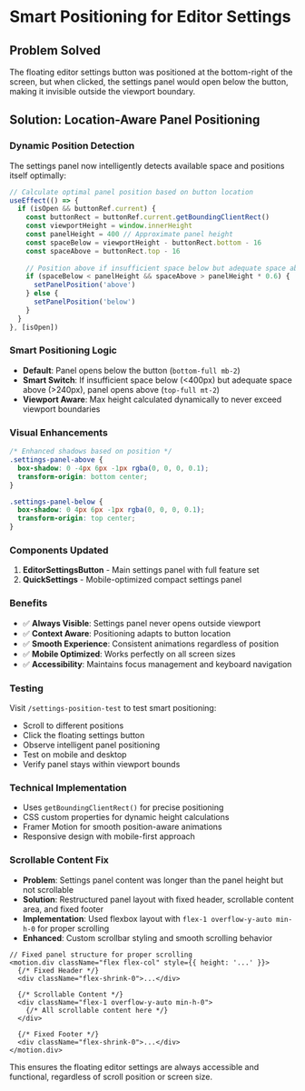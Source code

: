 # Smart Positioning for Editor Settings

## Problem Solved
The floating editor settings button was positioned at the bottom-right of the screen, but when clicked, the settings panel would open below the button, making it invisible outside the viewport boundary.

## Solution: Location-Aware Panel Positioning

### Dynamic Position Detection
The settings panel now intelligently detects available space and positions itself optimally:

```typescript
// Calculate optimal panel position based on button location
useEffect(() => {
  if (isOpen && buttonRef.current) {
    const buttonRect = buttonRef.current.getBoundingClientRect()
    const viewportHeight = window.innerHeight
    const panelHeight = 400 // Approximate panel height
    const spaceBelow = viewportHeight - buttonRect.bottom - 16
    const spaceAbove = buttonRect.top - 16
    
    // Position above if insufficient space below but adequate space above
    if (spaceBelow < panelHeight && spaceAbove > panelHeight * 0.6) {
      setPanelPosition('above')
    } else {
      setPanelPosition('below')
    }
  }
}, [isOpen])
```

### Smart Positioning Logic
- **Default**: Panel opens below the button (`bottom-full mb-2`)
- **Smart Switch**: If insufficient space below (<400px) but adequate space above (>240px), panel opens above (`top-full mt-2`)
- **Viewport Aware**: Max height calculated dynamically to never exceed viewport boundaries

### Visual Enhancements
```css
/* Enhanced shadows based on position */
.settings-panel-above {
  box-shadow: 0 -4px 6px -1px rgba(0, 0, 0, 0.1);
  transform-origin: bottom center;
}

.settings-panel-below {
  box-shadow: 0 4px 6px -1px rgba(0, 0, 0, 0.1);
  transform-origin: top center;
}
```

### Components Updated
1. **EditorSettingsButton** - Main settings panel with full feature set
2. **QuickSettings** - Mobile-optimized compact settings panel

### Benefits
- ✅ **Always Visible**: Settings panel never opens outside viewport
- ✅ **Context Aware**: Positioning adapts to button location
- ✅ **Smooth Experience**: Consistent animations regardless of position
- ✅ **Mobile Optimized**: Works perfectly on all screen sizes
- ✅ **Accessibility**: Maintains focus management and keyboard navigation

### Testing
Visit `/settings-position-test` to test smart positioning:
- Scroll to different positions
- Click the floating settings button
- Observe intelligent panel positioning
- Test on mobile and desktop
- Verify panel stays within viewport bounds

### Technical Implementation
- Uses `getBoundingClientRect()` for precise positioning
- CSS custom properties for dynamic height calculations
- Framer Motion for smooth position-aware animations
- Responsive design with mobile-first approach

### Scrollable Content Fix
- **Problem**: Settings panel content was longer than the panel height but not scrollable
- **Solution**: Restructured panel layout with fixed header, scrollable content area, and fixed footer
- **Implementation**: Used flexbox layout with `flex-1 overflow-y-auto min-h-0` for proper scrolling
- **Enhanced**: Custom scrollbar styling and smooth scrolling behavior

```tsx
// Fixed panel structure for proper scrolling
<motion.div className="flex flex-col" style={{ height: '...' }}>
  {/* Fixed Header */}
  <div className="flex-shrink-0">...</div>
  
  {/* Scrollable Content */}
  <div className="flex-1 overflow-y-auto min-h-0">
    {/* All scrollable content here */}
  </div>
  
  {/* Fixed Footer */}
  <div className="flex-shrink-0">...</div>
</motion.div>
```

This ensures the floating editor settings are always accessible and functional, regardless of scroll position or screen size.
